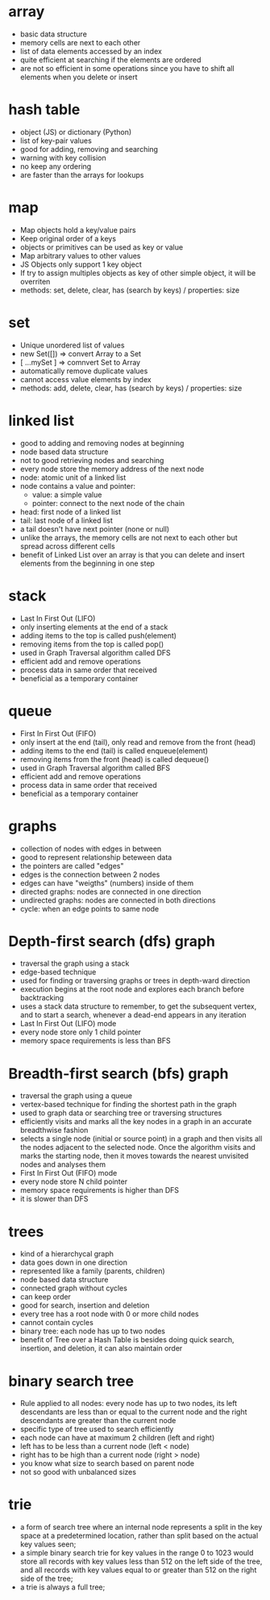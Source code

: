 # array

- basic data structure
- memory cells are next to each other
- list of data elements accessed by an index
- quite efficient at searching if the elements are ordered
- are not so efficient in some operations since you have to shift all elements when you delete or insert

# hash table

- object (JS) or dictionary (Python)
- list of key-pair values
- good for adding, removing and searching
- warning with key collision
- no keep any ordering
- are faster than the arrays for lookups

# map

- Map objects hold a key/value pairs
- Keep original order of a keys
- objects or primitives can be used as key or value
- Map arbitrary values to other values
- JS Objects only support 1 key object
- If try to assign multiples objects as key of other simple object, it will be overriten
- methods: set, delete, clear, has (search by keys) / properties: size

# set

- Unique unordered list of values
- new Set([]) => convert Array to a Set
- [ ...mySet ] => comnvert Set to Array
- automatically remove duplicate values
- cannot access value elements by index
- methods: add, delete, clear, has (search by keys) / properties: size

# linked list

- good to adding and removing nodes at beginning
- node based data structure
- not to good retrieving nodes and searching
- every node store the memory address of the next node
- node: atomic unit of a linked list
- node contains a value and pointer:
  - value: a simple value
  - pointer: connect to the next node of the chain
- head: first node of a linked list
- tail: last node of a linked list
- a tail doesn't have next pointer (none or null)
- unlike the arrays, the memory cells are not next to each other but spread across different cells
- benefit of Linked List over an array is that you can delete and insert elements from the beginning in one step

# stack

- Last In First Out (LIFO)
- only inserting elements at the end of a stack
- adding items to the top is called push(element)
- removing items from the top is called pop()
- used in Graph Traversal algorithm called DFS
- efficient add and remove operations
- process data in same order that received
- beneficial as a temporary container

# queue

- First In First Out (FIFO)
- only insert at the end (tail), only read and remove from the front (head)
- adding items to the end (tail) is called enqueue(element)
- removing items from the front (head) is called dequeue()
- used in Graph Traversal algorithm called BFS
- efficient add and remove operations
- process data in same order that received
- beneficial as a temporary container

# graphs

- collection of nodes with edges in between
- good to represent relationship beteween data
- the pointers are called "edges"
- edges is the connection between 2 nodes
- edges can have "weigths" (numbers) inside of them
- directed graphs: nodes are connected in one direction
- undirected graphs: nodes are connected in both directions
- cycle: when an edge points to same node

# Depth-first search (dfs) graph

- traversal the graph using a stack
- edge-based technique
- used for finding or traversing graphs or trees in depth-ward direction
- execution begins at the root node and explores each branch before backtracking
- uses a stack data structure to remember, to get the subsequent vertex, and to start a search, whenever a dead-end appears in any iteration
- Last In First Out (LIFO) mode
- every node store only 1 child pointer
- memory space requirements is less than BFS

# Breadth-first search (bfs) graph

- traversal the graph using a queue
- vertex-based technique for finding the shortest path in the graph
- used to graph data or searching tree or traversing structures
- efficiently visits and marks all the key nodes in a graph in an accurate breadthwise fashion
- selects a single node (initial or source point) in a graph and then visits all the nodes adjacent to the selected node. Once the algorithm visits and marks the starting node, then it moves towards the nearest unvisited nodes and analyses them
- First In First Out (FIFO) mode
- every node store N child pointer
- memory space requirements is higher than DFS
- it is slower than DFS

# trees

- kind of a hierarchycal graph
- data goes down in one direction
- represented like a family (parents, children)
- node based data structure
- connected graph without cycles
- can keep order
- good for search, insertion and deletion
- every tree has a root node with 0 or more child nodes
- cannot contain cycles
- binary tree: each node has up to two nodes
- benefit of Tree over a Hash Table is besides doing quick search, insertion, and deletion, it can also maintain order

# binary search tree

- Rule applied to all nodes: every node has up to two nodes, its left descendants are less than or equal to the current node and the right descendants are greater than the current node
- specific type of tree used to search efficiently
- each node can have at maximum 2 children (left and right)
- left has to be less than a current node (left < node)
- right has to be high than a current node (right > node)
- you know what size to search based on parent node
- not so good with unbalanced sizes

# trie

- a form of search tree where an internal node represents a split in the key space at a predetermined location, rather than split based on the actual key values seen;
- a simple binary search trie for key values in the range 0 to 1023 would store all records with key values less than 512 on the left side of the tree, and all records with key values equal to or greater than 512 on the right side of the tree;
- a trie is always a full tree;
